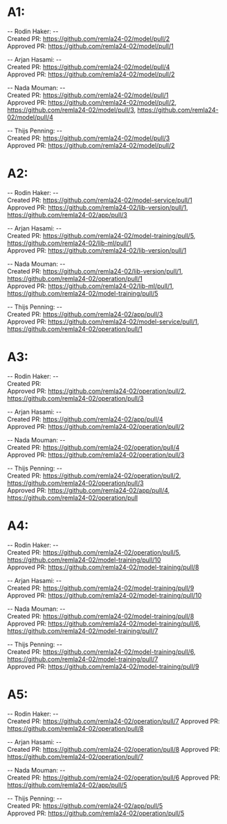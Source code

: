 # A1:
-- Rodin Haker: --  
Created PR: https://github.com/remla24-02/model/pull/2  
Approved PR: https://github.com/remla24-02/model/pull/1

-- Arjan Hasami: --  
Created PR: https://github.com/remla24-02/model/pull/4  
Approved PR: https://github.com/remla24-02/model/pull/2

-- Nada Mouman: --  
Created PR: https://github.com/remla24-02/model/pull/1  
Approved PR: https://github.com/remla24-02/model/pull/2, https://github.com/remla24-02/model/pull/3, https://github.com/remla24-02/model/pull/4

-- Thijs Penning: --  
Created PR: https://github.com/remla24-02/model/pull/3  
Approved PR: https://github.com/remla24-02/model/pull/2


# A2:
-- Rodin Haker: --  
Created PR: https://github.com/remla24-02/model-service/pull/1  
Approved PR: https://github.com/remla24-02/lib-version/pull/1, https://github.com/remla24-02/app/pull/3

-- Arjan Hasami: --  
Created PR: https://github.com/remla24-02/model-training/pull/5, https://github.com/remla24-02/lib-ml/pull/1  
Approved PR: https://github.com/remla24-02/lib-version/pull/1

-- Nada Mouman: --  
Created PR: https://github.com/remla24-02/lib-version/pull/1, https://github.com/remla24-02/operation/pull/1   
Approved PR: https://github.com/remla24-02/lib-ml/pull/1, https://github.com/remla24-02/model-training/pull/5

-- Thijs Penning: --  
Created PR: https://github.com/remla24-02/app/pull/3  
Approved PR: https://github.com/remla24-02/model-service/pull/1, https://github.com/remla24-02/operation/pull/1


# A3:
-- Rodin Haker: --  
Created PR:   
Approved PR: https://github.com/remla24-02/operation/pull/2, https://github.com/remla24-02/operation/pull/3

-- Arjan Hasami: --  
Created PR: https://github.com/remla24-02/app/pull/4  
Approved PR: https://github.com/remla24-02/operation/pull/2

-- Nada Mouman: --  
Created PR: https://github.com/remla24-02/operation/pull/4  
Approved PR: https://github.com/remla24-02/operation/pull/3

-- Thijs Penning: --  
Created PR: https://github.com/remla24-02/operation/pull/2, https://github.com/remla24-02/operation/pull/3  
Approved PR: https://github.com/remla24-02/app/pull/4, https://github.com/remla24-02/operation/pull


# A4:
-- Rodin Haker: --  
Created PR: https://github.com/remla24-02/operation/pull/5, https://github.com/remla24-02/model-training/pull/10  
Approved PR: https://github.com/remla24-02/model-training/pull/8

-- Arjan Hasami: --  
Created PR: https://github.com/remla24-02/model-training/pull/9  
Approved PR: https://github.com/remla24-02/model-training/pull/10

-- Nada Mouman: --  
Created PR: https://github.com/remla24-02/model-training/pull/8  
Approved PR: https://github.com/remla24-02/model-training/pull/6, https://github.com/remla24-02/model-training/pull/7

-- Thijs Penning: --  
Created PR: https://github.com/remla24-02/model-training/pull/6, https://github.com/remla24-02/model-training/pull/7  
Approved PR: https://github.com/remla24-02/model-training/pull/9


# A5:
-- Rodin Haker: --  
Created PR: https://github.com/remla24-02/operation/pull/7
Approved PR: https://github.com/remla24-02/operation/pull/8

-- Arjan Hasami: --  
Created PR: https://github.com/remla24-02/operation/pull/8
Approved PR: https://github.com/remla24-02/operation/pull/7

-- Nada Mouman: --  
Created PR:  https://github.com/remla24-02/operation/pull/6
Approved PR: https://github.com/remla24-02/app/pull/5

-- Thijs Penning: --  
Created PR: https://github.com/remla24-02/app/pull/5  
Approved PR: https://github.com/remla24-02/operation/pull/5
